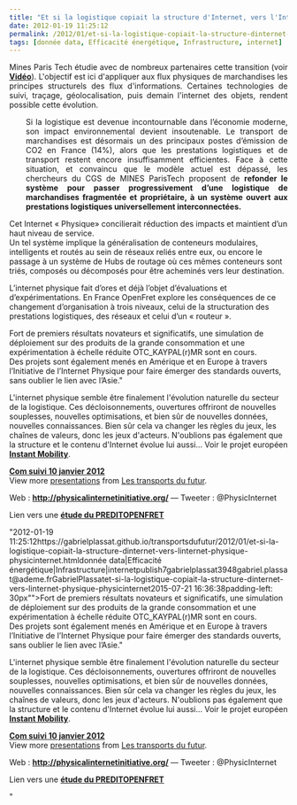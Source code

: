 ```yaml
---
title: "Et si la logistique copiait la structure d'Internet, vers l'Internet Physique @PhysicInternet"
date: 2012-01-19 11:25:12
permalink: /2012/01/et-si-la-logistique-copiait-la-structure-dinternet-vers-linternet-physique-physicinternet.html
tags: [donnée data, Efficacité énergétique, Infrastructure, internet]
---
```


<p style="text-align: justify">Mines Paris Tech étudie avec de nombreux partenaires cette transition (voir <a href="http://www.armines.net/WebTV/economie-management-societe_WC2/eric-ballot-presents-the-physical-internet-initiative_V161/" target="_blank"><strong>Vidéo</strong></a>). L'objectif est ici d'appliquer aux flux physiques de marchandises les principes structurels des flux d'informations. Certaines technologies de suivi, traçage, géolocalisation, puis demain l'internet des objets, rendent possible cette évolution.</p> <p style="text-align: justify;padding-left: 30px">Si la logistique est devenue incontournable dans l’économie moderne, son impact environnemental devient insoutenable. Le transport de marchandises est désormais un des principaux postes d’émission de CO2 en France (14%), alors que les prestations logistiques et de transport restent encore insuffisamment efficientes. Face à cette situation, et convaincu que le modèle actuel est dépassé, les chercheurs du CGS de MINES ParisTech proposent de <strong>refonder le système pour passer progressivement d’une logistique de marchandises fragmentée et propriétaire, à un système ouvert aux prestations logistiques universellement interconnectées. </strong></p>  <!--more-->   <p style=""text-align: justifypadding-left: 30px"">Cet Internet « Physique» concilierait réduction des impacts et maintient d’un haut niveau de service.<br />Un tel système implique la généralisation de conteneurs modulaires, intelligents et routés au sein de réseaux reliés entre eux, ou encore le passage à un système de Hubs de routage où ces mêmes conteneurs sont triés, composés ou décomposés pour être acheminés vers leur destination.</p> <p style=""text-align: justifypadding-left: 30px"">L’internet physique fait d’ores et déjà l’objet d’évaluations et d’expérimentations. En France OpenFret explore les conséquences de ce changement d’organisation à trois niveaux, celui de la structuration des prestations logistiques, des réseaux et celui d’un « routeur ».</p> <p style=""text-align: justifypadding-left: 30px"">Fort de premiers résultats novateurs et significatifs, une simulation de déploiement sur des produits de la grande consommation et une expérimentation à échelle réduite OTC_KAYPAL(r)MR sont en cours.<br />Des projets sont également menés en Amérique et en Europe à travers l’Initiative de l’Internet Physique pour faire émerger des standards ouverts, sans oublier le lien avec l’Asie."</p> <p style=""text-align: justify"">L'internet physique semble être finalement l'évolution naturelle du secteur de la logistique. Ces décloisonnements, ouvertures offriront de nouvelles souplesses, nouvelles optimisations, et bien sûr de nouvelles données, nouvelles connaissances. Bien sûr cela va changer les règles du jeux, les chaînes de valeurs, donc les jeux d'acteurs. N'oublions pas également que la structure et le contenu d'Internet évolue lui aussi... Voir le projet européen <a href="https://gabrielplassat.github.io/transportsdufutur/2011/04/parce-que-les-mobilites-de-demain-passent-par-linternet-du-futur.html"" target=""_blank""><strong>Instant Mobility</strong></a>.</p> <div id=""__ss_11152028"" style=""width: 425px""><strong style=""margin: 12px 0 4px""><a href=""http://www.slideshare.net/transportsdufutur/com-suivi-10-janvier-2012"" title=""Com suivi 10 janvier 2012"">Com suivi 10 janvier 2012</a></strong>         <div style=""padding: 5px 0 12px"">View more <a href=""http://www.slideshare.net/"">presentations</a> from <a href=""http://www.slideshare.net/transportsdufutur"">Les transports du futur</a>.</div> </div> <p style=""text-align: justify"">Web : <a href=""http://physicalinternetinitiative.org/"" target=""_blank""><strong>http://physicalinternetinitiative.org/</strong></a> — Tweeter : @PhysicInternet</p> <p style=""text-align: justify"">Lien vers une <a href=""http://www.slideshare.net/transportsdufutur/rapport-open-fret-mr"" target=""_blank""><strong>étude du PREDITOPENFRET</strong></a></p>"2012-01-19 11:25:12https://gabrielplassat.github.io/transportsdufutur/2012/01/et-si-la-logistique-copiait-la-structure-dinternet-vers-linternet-physique-physicinternet.htmldonnée data|Efficacité énergétique|Infrastructure|internetpublish7gabrielplassat3948gabriel.plassat@ademe.frGabrielPlassatet-si-la-logistique-copiait-la-structure-dinternet-vers-linternet-physique-physicinternet2015-07-21 16:36:38padding-left: 30px"">Fort de premiers résultats novateurs et significatifs, une simulation de déploiement sur des produits de la grande consommation et une expérimentation à échelle réduite OTC_KAYPAL(r)MR sont en cours.<br />Des projets sont également menés en Amérique et en Europe à travers l’Initiative de l’Internet Physique pour faire émerger des standards ouverts, sans oublier le lien avec l’Asie."</p> <p style=""text-align: justify"">L'internet physique semble être finalement l'évolution naturelle du secteur de la logistique. Ces décloisonnements, ouvertures offriront de nouvelles souplesses, nouvelles optimisations, et bien sûr de nouvelles données, nouvelles connaissances. Bien sûr cela va changer les règles du jeux, les chaînes de valeurs, donc les jeux d'acteurs. N'oublions pas également que la structure et le contenu d'Internet évolue lui aussi... Voir le projet européen <a href="https://gabrielplassat.github.io/transportsdufutur/2011/04/parce-que-les-mobilites-de-demain-passent-par-linternet-du-futur.html"" target=""_blank""><strong>Instant Mobility</strong></a>.</p> <div id=""__ss_11152028"" style=""width: 425px""><strong style=""margin: 12px 0 4px""><a href=""http://www.slideshare.net/transportsdufutur/com-suivi-10-janvier-2012"" title=""Com suivi 10 janvier 2012"">Com suivi 10 janvier 2012</a></strong>         <div style=""padding: 5px 0 12px"">View more <a href=""http://www.slideshare.net/"">presentations</a> from <a href=""http://www.slideshare.net/transportsdufutur"">Les transports du futur</a>.</div> </div> <p style=""text-align: justify"">Web : <a href=""http://physicalinternetinitiative.org/"" target=""_blank""><strong>http://physicalinternetinitiative.org/</strong></a> — Tweeter : @PhysicInternet</p> <p style=""text-align: justify"">Lien vers une <a href=""http://www.slideshare.net/transportsdufutur/rapport-open-fret-mr"" target=""_blank""><strong>étude du PREDITOPENFRET</strong></a></p>"

